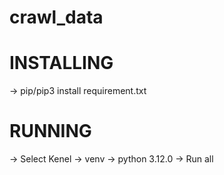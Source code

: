 # crawl_data
# INSTALLING
 -> pip/pip3 install requirement.txt
# RUNNING
 -> Select Kenel -> venv -> python 3.12.0
 -> Run all

